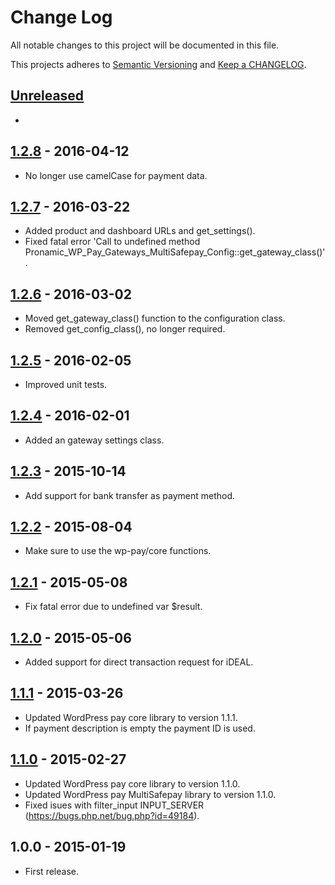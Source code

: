 # Change Log

All notable changes to this project will be documented in this file.

This projects adheres to [Semantic Versioning](http://semver.org/) and [Keep a CHANGELOG](http://keepachangelog.com/).

## [Unreleased][unreleased]
-

## [1.2.8] - 2016-04-12
- No longer use camelCase for payment data.

## [1.2.7] - 2016-03-22
- Added product and dashboard URLs and get_settings().
- Fixed fatal error 'Call to undefined method Pronamic_WP_Pay_Gateways_MultiSafepay_Config::get_gateway_class()'.

## [1.2.6] - 2016-03-02
- Moved get_gateway_class() function to the configuration class.
- Removed get_config_class(), no longer required.

## [1.2.5] - 2016-02-05
- Improved unit tests.

## [1.2.4] - 2016-02-01
- Added an gateway settings class.

## [1.2.3] - 2015-10-14
- Add support for bank transfer as payment method.

## [1.2.2] - 2015-08-04
- Make sure to use the wp-pay/core functions.

## [1.2.1] - 2015-05-08
- Fix fatal error due to undefined var $result.

## [1.2.0] - 2015-05-06
- Added support for direct transaction request for iDEAL.

## [1.1.1] - 2015-03-26
- Updated WordPress pay core library to version 1.1.1.
- If payment description is empty the payment ID is used.

## [1.1.0] - 2015-02-27
- Updated WordPress pay core library to version 1.1.0.
- Updated WordPress pay MultiSafepay library to version 1.1.0.
- Fixed isues with filter_input INPUT_SERVER (https://bugs.php.net/bug.php?id=49184).

## 1.0.0 - 2015-01-19
- First release.

[unreleased]: https://github.com/wp-pay-gateways/multisafepay-connect/compare/1.2.8...HEAD
[1.2.8]: https://github.com/wp-pay-gateways/multisafepay-connect/compare/1.2.7...1.2.8
[1.2.7]: https://github.com/wp-pay-gateways/multisafepay-connect/compare/1.2.6...1.2.7
[1.2.6]: https://github.com/wp-pay-gateways/multisafepay-connect/compare/1.2.5...1.2.6
[1.2.5]: https://github.com/wp-pay-gateways/multisafepay-connect/compare/1.2.4...1.2.5
[1.2.4]: https://github.com/wp-pay-gateways/multisafepay-connect/compare/1.2.3...1.2.4
[1.2.3]: https://github.com/wp-pay-gateways/multisafepay-connect/compare/1.2.2...1.2.3
[1.2.2]: https://github.com/wp-pay-gateways/multisafepay-connect/compare/1.2.1...1.2.2
[1.2.1]: https://github.com/wp-pay-gateways/multisafepay-connect/compare/1.2.0...1.2.1
[1.2.0]: https://github.com/wp-pay-gateways/multisafepay-connect/compare/1.1.1...1.2.0
[1.1.1]: https://github.com/wp-pay-gateways/multisafepay-connect/compare/1.1.0...1.1.1
[1.1.0]: https://github.com/wp-pay-gateways/multisafepay-connect/compare/1.0.0...1.1.0
